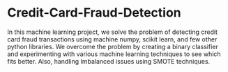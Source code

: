 # Credit-Card-Fraud-Detection
In this machine learning project, we solve the problem of detecting credit card fraud transactions using machine numpy, scikit learn, and few other python libraries. We overcome the problem by creating a binary classifier and experimenting with various machine learning techniques to see which fits better. Also, handling Imbalanced issues using SMOTE techniques. 
